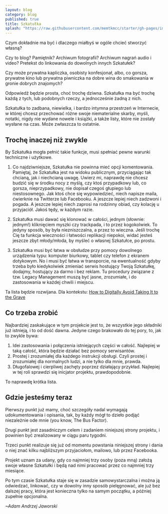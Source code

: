 ```yaml
---
layout: blog
category: blog
published: true
title: Szkatułka
splash: "https://raw.githubusercontent.com/memtkmcc/starter/gh-pages/img/usr/quad-tty.jpg"
---
```


Czym dokładnie ma być i dlaczego miałbyś w ogóle chcieć stworzyć własną?

Czy to blog? Pamiętnik? Archiwum fotografii? Archiwum nagrań audio i video? Pretekst do linkowania do dowolnych innych Szkatułek?

Czy może prywatna kapliczka, osobisty konfesjonał, albo, co gorsza, prywatne kino lub prywatna piwniczka na dobre wina do smakowania w gronie dobrych znajomych?

Odpowiedź będzie prosta, choć trochę dziwna. Szkatułka ma być trochę każdą z tych, lub podobnych rzeczy, a jednocześnie żadną z nich.

Szkatułka to zadbana, niewielka, i bardzo intymna przestrzeń w Internecie, w której chcesz przechować różne swoje niematerialne skarby, myśli, notatki, nigdy nie wydane nowele i książki, a także listy, które nie zostały wysłane na czas. Może zwłaszcza to ostatnie.

## Trochę inaczej niż zwykle

By Szkatułka mogła pełnić takie funkcje, musi spełniać pewne warunki techniczne i użytkowe.

1. Co najdziwniejsze, Szkatułka nie powinna mieć opcji komentowania. Pamiętaj, że Szkatułka jest na widoku publicznym, przyciągając tak chcianą, jak i niechcianą uwagę. Uwierz mi, naprawdę nie chcesz budzić się w środku nocy z myślą, czy ktoś przypadkowy lub, co gorsza, nieprzypadkowy, nie dopisał czegoś głupiego lub niestosownego. Jak ktoś chce się wypowiedzieć, niech napisze maila, ćwierknie na Twitterze lub Facebooku. A jeszcze lepiej niech zadzwoni i pogada. A jeszcze lepiej niech zaprosi na rodzinny obiad, czy kolację u przyjaciół. Jakoś tędy, w każdym razie.

2. Szkatułka musi dawać się klonować w całości, jednym (słownie: jednym!) kliknięciem myszki czy trackpada, i to przez kogokolwiek. To jedyny sposób, by była niezniszczalna, a przez to wieczna. Jeśli trochę Cię ta funkcja wieczności i łatwości replikacji niepokoi, widać jesteś jeszcze zbyt młody/młoda, by myśleć o własnej Szkatułce, po prostu.

3. Szkatułka musi być łatwa w obsłudze przy pomocy dowolnego urządzenia typu: komputer biurkowy, tablet czy telefon z ekranem dotykowym. No i musi być łatwa w transporcie, na ewentualność gdyby trzeba było kiedykolwiek zmieniać serwis hostujący Twoją Szkatułkę, dodajmy, hostujący za darmo i bez reklam. Tu procedury związane z tzw. Legacy Management muszą być jasne, zrozumiałe, i do zastosowania w każdej chwili i miejscu.

Ta lista będzie rozwijana. Dla kontekstu: [How to Digitally Avoid Taking It to the Grave](http://www.nytimes.com/2014/07/03/technology/personaltech/how-to-digitally-avoid-taking-it-to-the-grave.html)

## Co trzeba zrobić

Najbardziej zaskakujące w tym projekcie jest to, że wszystkie jego składniki już istnieją, i to od dość dawna. Jedyne czego brakowało do tej pory, to, jak to zwykle bywa:

1. Idei zastosowania i połączenia istniejących części w całość. Najlepiej w taką całość, która będzie działać bez pomocy serwisantów.
2. Prostej i zrozumiałej dla każdego instrukcji obsługi. Czyli prostej i zrozumiałej dla normalnych ludzi, a nie tylko dla mnie, prawda.
3. Długofalowej i cierpliwej zachęty poprzez działający przykład. Najlepiej w tej roli sprawdzi się inicjator projektu, prawdopodobnie.

To naprawdę krótka lista.

## Gdzie jesteśmy teraz

Pierwszy punkt już mamy, choć szczegóły nadal wymagają udokumentowania i opisania, tak, by każdy mógł to dzieło podjąć niezależnie ode mnie (you know, The Bus Factor).

Drugi punkt jest zasadniczym celem i zadaniem niniejszej strony projektu, i powinien być zrealizowany w ciągu paru tygodni.

Trzeci punkt realizuje się już od momentu powstania niniejszej strony i dania o niej znać kilku najbliższym przyjaciołom, mailowo, lub przez Facebooka.

Projekt uznam za udany, gdy co najmniej trzy osoby (poza mną) założą swoje własne Szkatułki i będą nad nimi pracować przez co najmniej trzy miesiące.

Po tym czasie Szkatułka staje się w zasadzie samowystarczalna i można ją odwiedzać, linkować, czy w dowolny inny sposób pielęgnować, ale już bez dalszej pracy, która jest konieczna tylko na samym początku, a później zupełnie opcjonalna.

_~Adam Andrzej Jaworski_